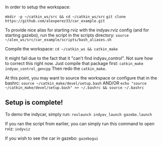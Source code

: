 In order to setup the workspace:

```mkdir -p ~/catkin_ws/src && cd ~/catkin_ws/src```
```git clone https://github.com/alexperez33/car_example.git```

To provide nice alias for starting rviz with the indyav.rviz config (and for starting gazebo), run the script in the scripts directory:
```source ~/alex_ws/src/car_example/scripts/bash_aliases.sh```

Compile the workspace:
```cd ~/catkin_ws && catkin_make```

It might fail due to the fact that it "can't find indyav_control". Not sure how to correct this right now. Just compile that package first:
```catkin_make indyav_control_gencpp```
Then redo the ```catkin_make```.

At this point, you may want to source the workspace or configure that in the bashrc:
```source ~/catkin_make/devel/setup.bash``` AND/OR ```echo "source ~/catkin_make/devel/setup.bash" >> ~/.bashrc && source ~/.bashrc```

Setup is complete!
-------------------------------

To demo the indycar, simply run:
```roslaunch indyav_launch gazebo.launch```

If you ran the script from earlier, you can simply run this command to open rviz:
```indyviz```

If you wish to see the car in gazebo:
```gazebogui```
